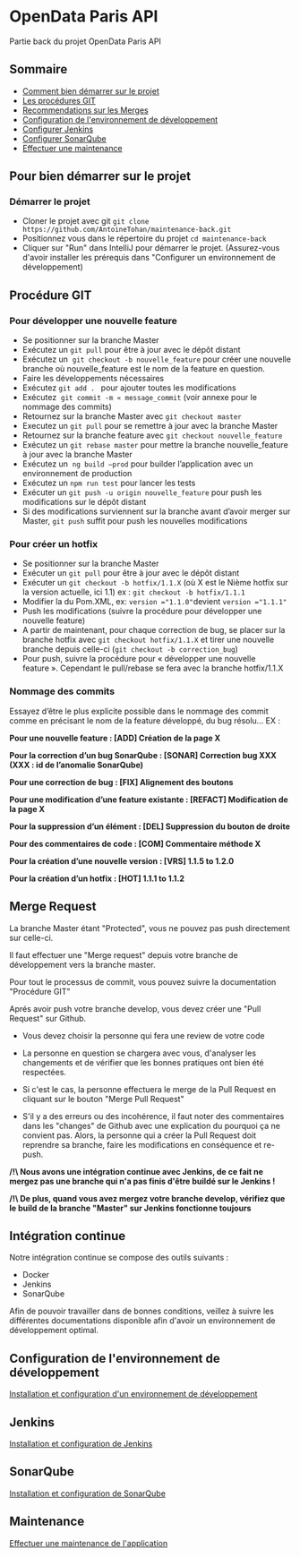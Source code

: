 # OpenData Paris API

Partie back du projet OpenData Paris API

## Sommaire

- [Comment bien démarrer sur le projet](#pour-bien-démarrer-sur-le-projet)
- [Les procédures GIT](#procédure-GIT)
- [Recommendations sur les Merges](#Merge-Request)
- [Configuration de l'environnement de développement](#intégration-continue)
- [Configurer Jenkins](#jenkins)
- [Configurer SonarQube](#sonarqube)
- [Effectuer une maintenance](#maintenance)

## Pour bien démarrer sur le projet


### Démarrer le projet

- Cloner le projet avec git `git clone https://github.com/AntoineTohan/maintenance-back.git`
- Positionnez vous dans le répertoire du projet `cd maintenance-back`
- Cliquer sur "Run" dans IntelliJ pour démarrer le projet. (Assurez-vous d'avoir installer les prérequis dans "Configurer un environnement de développement)
## Procédure GIT

### Pour développer une nouvelle feature

 -	Se positionner sur la branche Master
 -	Exécutez un `git pull` pour être à jour avec le dépôt distant
  -	Exécutez un  `git checkout -b nouvelle_feature` pour créer une nouvelle branche où nouvelle_feature est le nom de la feature en question.
 -	Faire les développements nécessaires
 -	Exécutez `git add . ` pour ajouter toutes les modifications
 -	Exécutez  `git commit -m « message_commit` (voir annexe pour le nommage des commits)
 -	Retournez sur la branche Master avec `git checkout master`
 -	Executez un `git pull` pour se remettre à jour avec la branche Master
 -	Retournez sur la branche feature avec `git checkout nouvelle_feature`
 -	Exécutez un `git rebase master` pour mettre la branche nouvelle_feature à jour avec la branche Master
 -	Exécutez un  `ng build –prod` pour builder l’application avec un environnement de production
 -	Exécutez un `npm run test` pour lancer les tests
 -	Exécuter un `git push -u origin nouvelle_feature` pour push les modifications sur le dépôt distant
 -	Si des modifications surviennent sur la branche avant d’avoir merger sur Master, `git push` suffit pour push les nouvelles modifications

### Pour créer un hotfix

-	Se positionner sur la branche Master
 -	Exécuter un `git pull`  pour être à jour avec le dépôt distant
 -	Exécuter un `git checkout -b hotfix/1.1.X` (où X est le Nième hotfix sur la version actuelle, ici 1.1) ex : `git checkout -b hotfix/1.1.1`
 -	Modifier la <version> du Pom.XML, ex: `version ="1.1.0"`devient `version ="1.1.1"`
 -	Push les modifications (suivre la procédure pour développer une nouvelle feature)
 -	A partir de maintenant, pour chaque correction de bug, se placer sur la branche hotfix avec `git checkout hotfix/1.1.X` et tirer une nouvelle branche depuis celle-ci (`git checkout -b correction_bug`)
 -	Pour push, suivre la procédure pour « développer une nouvelle feature ». Cependant le pull/rebase se fera avec la branche hotfix/1.1.X

### Nommage des commits

Essayez d’être le plus explicite possible dans le nommage des commit comme en précisant le nom de la feature développé, du bug résolu… EX :


**Pour une nouvelle feature : [ADD] Création de la page X**

**Pour la correction d’un bug SonarQube : [SONAR] Correction bug XXX (XXX : id de l’anomalie SonarQube)**

**Pour une correction de bug : [FIX] Alignement des boutons**

**Pour une modification d’une feature existante : [REFACT] Modification de la page X**

**Pour la suppression d’un élément : [DEL] Suppression du bouton de droite**

**Pour des commentaires de code : [COM] Commentaire méthode X**

**Pour la création d’une nouvelle version : [VRS] 1.1.5 to 1.2.0**

**Pour la création d’un hotfix : [HOT] 1.1.1 to 1.1.2**

## Merge Request

La branche Master étant "Protected", vous ne pouvez pas push directement sur celle-ci. 

Il faut effectuer une "Merge request" depuis votre branche de développement vers la branche master. 

Pour tout le processus de commit, vous pouvez suivre la documentation "Procédure GIT"

Aprés avoir push votre branche develop, vous devez créer une "Pull Request" sur Github. 

* Vous devez choisir la personne qui fera une review de votre code

* La personne en question se chargera avec vous, d'analyser les changements et de vérifier que les bonnes pratiques ont bien été respectées. 

* Si c'est le cas, la personne effectuera le merge de la Pull Request en cliquant sur le bouton "Merge Pull Request"

* S'il y a des erreurs ou des incohérence, il faut noter des commentaires dans les "changes" de Github avec une explication du pourquoi ça ne convient pas. Alors, la personne qui a créer la Pull Request doit reprendre sa branche, faire les modifications en conséquence et re-push. 

**/!\ Nous avons une intégration continue avec Jenkins, de ce fait ne mergez pas une branche qui n'a pas finis d'être buildé sur le Jenkins !**

**/!\ De plus, quand vous avez mergez votre branche develop, vérifiez que le build de la branche "Master" sur Jenkins fonctionne toujours**



## Intégration continue

Notre intégration continue se compose des outils suivants : 

- Docker
- Jenkins
- SonarQube

Afin de pouvoir travailler dans de bonnes conditions, veillez à suivre les différentes documentations disponible afin d'avoir un environnement de développement optimal. 


## Configuration de l'environnement de développement
[Installation et configuration d'un environnement de développement](docs/conf-env.md)


## Jenkins
[Installation et configuration de Jenkins](docs/conf-jenkins.md)

## SonarQube
[Installation et configuration de SonarQube](docs/conf-sonar.md)

## Maintenance

[Effectuer une maintenance de l'application](docs/maintenance.md)


